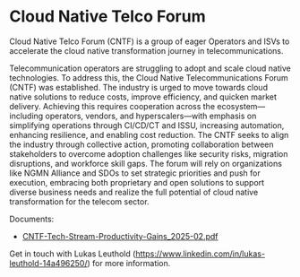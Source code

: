 # Cloud Native Telco Forum

Cloud Native Telco Forum (CNTF) is a group of eager Operators and ISVs to accelerate the cloud native transformation journey in telecommunications.

Telecommunication operators are struggling to adopt and scale cloud native technologies. To address this, the Cloud Native Telecommunications Forum (CNTF) was established. The industry is urged to move towards cloud native solutions to reduce costs, improve efficiency, and quicken market delivery. Achieving this requires cooperation across the ecosystem—including operators, vendors, and hyperscalers—with emphasis on simplifying operations through CI/CD/CT and ISSU, increasing automation, enhancing resilience, and enabling cost reduction. The CNTF seeks to align the industry through collective action, promoting collaboration between stakeholders to overcome adoption challenges like security risks, migration disruptions, and workforce skill gaps. The forum will rely on organizations like NGMN Alliance and SDOs to set strategic priorities and push for execution, embracing both proprietary and open solutions to support diverse business needs and realize the full potential of cloud native transformation for the telecom sector.

Documents:

- [CNTF-Tech-Stream-Productivity-Gains_2025-02.pdf](CNTF-Tech-Stream-Productivity-Gains_2025-02.pdf)

Get in touch with Lukas Leuthold (<https://www.linkedin.com/in/lukas-leuthold-14a496250/>) for more information.
